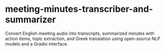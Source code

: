 # meeting-minutes-transcriber-and-summarizer
Convert English meeting audio into transcripts, summarized minutes with action items, topic extraction, and Greek translation using open-source NLP models and a Gradio interface.
